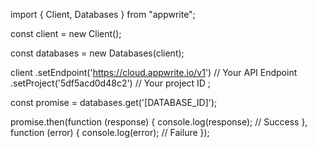 import { Client, Databases } from "appwrite";

const client = new Client();

const databases = new Databases(client);

client
    .setEndpoint('https://cloud.appwrite.io/v1') // Your API Endpoint
    .setProject('5df5acd0d48c2') // Your project ID
;

const promise = databases.get('[DATABASE_ID]');

promise.then(function (response) {
    console.log(response); // Success
}, function (error) {
    console.log(error); // Failure
});